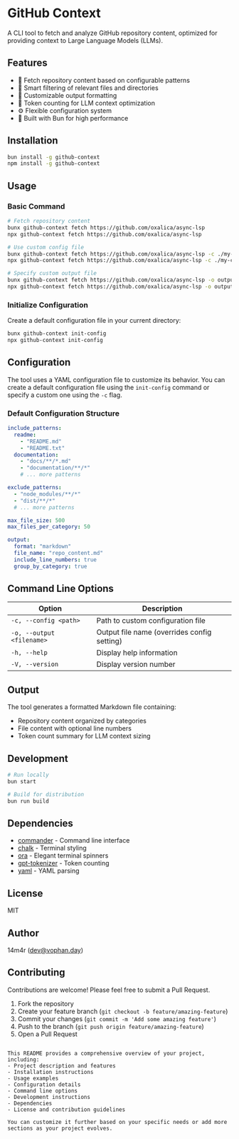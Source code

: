 # GitHub Context

A CLI tool to fetch and analyze GitHub repository content, optimized for providing context to Large Language Models (LLMs).

## Features

- 📂 Fetch repository content based on configurable patterns
- 🎯 Smart filtering of relevant files and directories
- 📝 Customizable output formatting
- 🔢 Token counting for LLM context optimization
- ⚙️ Flexible configuration system
- 🚀 Built with Bun for high performance

## Installation

```bash
bun install -g github-context
npm install -g github-context
```

## Usage

### Basic Command

```bash
# Fetch repository content
bunx github-context fetch https://github.com/oxalica/async-lsp
npx github-context fetch https://github.com/oxalica/async-lsp

# Use custom config file
bunx github-context fetch https://github.com/oxalica/async-lsp -c ./my-config.yaml
npx github-context fetch https://github.com/oxalica/async-lsp -c ./my-config.yaml

# Specify custom output file
bunx github-context fetch https://github.com/oxalica/async-lsp -o output.md
npx github-context fetch https://github.com/oxalica/async-lsp -o output.md
```

### Initialize Configuration

Create a default configuration file in your current directory:

```bash
bunx github-context init-config
npx github-context init-config
```

## Configuration

The tool uses a YAML configuration file to customize its behavior. You can create a default configuration file using the `init-config` command or specify a custom one using the `-c` flag.

### Default Configuration Structure

```yaml
include_patterns:
  readme:
    - "README.md"
    - "README.txt"
  documentation:
    - "docs/**/*.md"
    - "documentation/**/*"
    # ... more patterns

exclude_patterns:
  - "node_modules/**/*"
  - "dist/**/*"
  # ... more patterns

max_file_size: 500
max_files_per_category: 50

output:
  format: "markdown"
  file_name: "repo_content.md"
  include_line_numbers: true
  group_by_category: true
```

## Command Line Options

| Option | Description |
|--------|-------------|
| `-c, --config <path>` | Path to custom configuration file |
| `-o, --output <filename>` | Output file name (overrides config setting) |
| `-h, --help` | Display help information |
| `-V, --version` | Display version number |

## Output

The tool generates a formatted Markdown file containing:
- Repository content organized by categories
- File content with optional line numbers
- Token count summary for LLM context sizing

## Development

```bash
# Run locally
bun start

# Build for distribution
bun run build
```

## Dependencies

- [commander](https://github.com/tj/commander.js) - Command line interface
- [chalk](https://github.com/chalk/chalk) - Terminal styling
- [ora](https://github.com/sindresorhus/ora) - Elegant terminal spinners
- [gpt-tokenizer](https://github.com/latitudegames/gpt-tokenizer) - Token counting
- [yaml](https://github.com/eemeli/yaml) - YAML parsing

## License

MIT

## Author

14m4r (<dev@vophan.day>)

## Contributing

Contributions are welcome! Please feel free to submit a Pull Request.

1. Fork the repository
2. Create your feature branch (`git checkout -b feature/amazing-feature`)
3. Commit your changes (`git commit -m 'Add some amazing feature'`)
4. Push to the branch (`git push origin feature/amazing-feature`)
5. Open a Pull Request
```

This README provides a comprehensive overview of your project, including:
- Project description and features
- Installation instructions
- Usage examples
- Configuration details
- Command line options
- Development instructions
- Dependencies
- License and contribution guidelines

You can customize it further based on your specific needs or add more sections as your project evolves.
